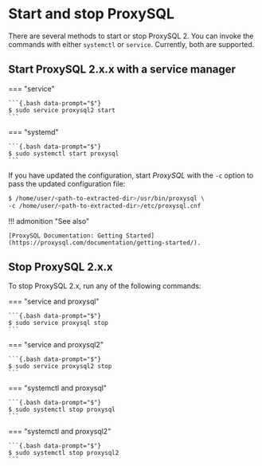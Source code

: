 # Start and stop ProxySQL

There are several methods to start or stop ProxySQL 2. You can invoke the commands with either `systemctl` or `service`. Currently, both are supported.

## Start ProxySQL 2.x.x with a service manager

=== "service"

    ```{.bash data-prompt="$"}
    $ sudo service proxysql2 start
    ```

=== "systemd"

    ```{.bash data-prompt="$"}
    $ sudo systemctl start proxysql
    ```

If you have updated the configuration, start *ProxySQL* with the `-c` option to pass the updated configuration file:

```{.bash data-prompt="$"}
$ /home/user/<path-to-extracted-dir>/usr/bin/proxysql \
-c /home/user/<path-to-extracted-dir>/etc/proxysql.cnf
```

!!! admonition "See also"

    [ProxySQL Documentation: Getting Started](https://proxysql.com/documentation/getting-started/).

## Stop ProxySQL 2.x.x

To stop ProxySQL 2.x, run any of the following commands:

=== "service and proxysql"

    ```{.bash data-prompt="$"}
    $ sudo service proxysql stop
    ```

=== "service and proxysql2"

    ```{.bash data-prompt="$"}
    $ sudo service proxysql2 stop
    ```

=== "systemctl and proxysql"

    ```{.bash data-prompt="$"}
    $ sudo systemctl stop proxysql 
    ```

=== "systemctl and proxysql2"

    ```{.bash data-prompt="$"}
    $ sudo systemctl stop proxysql2 
    ```
